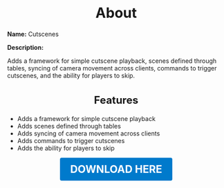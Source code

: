 <h1 style="text-align:center; font-size:2rem; font-weight:bold;">About</h1>

**Name:**
Cutscenes

**Description:**

Adds a framework for simple cutscene playback, scenes defined through tables, syncing of camera movement across clients, commands to trigger cutscenes, and the ability for players to skip.

<h2 style="text-align:center; font-size:1.5rem; font-weight:bold;">Features</h2>

- Adds a framework for simple cutscene playback
- Adds scenes defined through tables
- Adds syncing of camera movement across clients
- Adds commands to trigger cutscenes
- Adds the ability for players to skip




<p align="center"><a href="https://github.com/LiliaFramework/Modules/raw/refs/heads/gh-pages/cutscenes.zip" style="display:inline-block;padding:12px 24px;font-size:1.5rem;font-weight:bold;text-decoration:none;color:#fff;background-color:var(--md-primary-fg-color,#007acc);border-radius:4px;">DOWNLOAD HERE</a></p>
